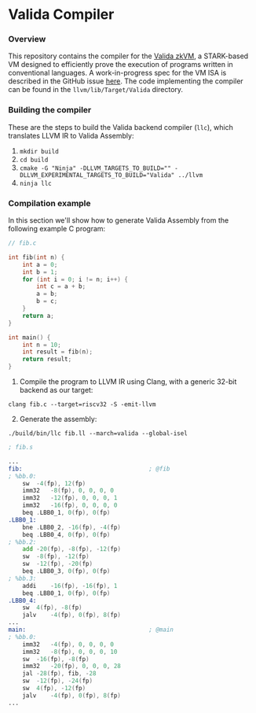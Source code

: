 # Valida Compiler

### Overview
This repository contains the compiler for the [Valida zkVM](https://github.com/valida-xyz/valida), a STARK-based VM designed to efficiently prove the execution of programs written in conventional languages. A work-in-progress spec for the VM ISA is described in the GitHub issue [here](https://github.com/valida-xyz/valida-compiler/issues/2). The code implementing the compiler can be found in the `llvm/lib/Target/Valida` directory.

### Building the compiler
These are the steps to build the Valida backend compiler (`llc`), which translates LLVM IR to Valida Assembly:

1. `mkdir build`
2. `cd build`
3. `cmake -G "Ninja" -DLLVM_TARGETS_TO_BUILD="" -DLLVM_EXPERIMENTAL_TARGETS_TO_BUILD="Valida" ../llvm`
4. `ninja llc`

### Compilation example

In this section we'll show how to generate Valida Assembly from the following example C program:

```c
// fib.c

int fib(int n) {
    int a = 0;
    int b = 1;
    for (int i = 0; i != n; i++) {
        int c = a + b;
        a = b;
        b = c;
    }
    return a;
}

int main() {
    int n = 10;
    int result = fib(n);
    return result;
}
```

1. Compile the program to LLVM IR using Clang, with a generic 32-bit backend as our target:

`clang fib.c --target=riscv32 -S -emit-llvm`

2. Generate the assembly:

`./build/bin/llc fib.ll --march=valida --global-isel`

```asm
; fib.s

...
fib:                                    ; @fib
; %bb.0:
	sw	-4(fp), 12(fp)
	imm32	-8(fp), 0, 0, 0, 0
	imm32	-12(fp), 0, 0, 0, 1
	imm32	-16(fp), 0, 0, 0, 0
	beq	.LBB0_1, 0(fp), 0(fp)
.LBB0_1:
	bne	.LBB0_2, -16(fp), -4(fp)
	beq	.LBB0_4, 0(fp), 0(fp)
; %bb.2:
	add	-20(fp), -8(fp), -12(fp)
	sw	-8(fp), -12(fp)
	sw	-12(fp), -20(fp)
	beq	.LBB0_3, 0(fp), 0(fp)
; %bb.3:
	addi	-16(fp), -16(fp), 1
	beq	.LBB0_1, 0(fp), 0(fp)
.LBB0_4:
	sw	4(fp), -8(fp)
	jalv	-4(fp), 0(fp), 8(fp)
...
main:                                   ; @main
; %bb.0:
	imm32	-4(fp), 0, 0, 0, 0
	imm32	-8(fp), 0, 0, 0, 10
	sw	-16(fp), -8(fp)
	imm32	-20(fp), 0, 0, 0, 28
	jal	-28(fp), fib, -28
	sw	-12(fp), -24(fp)
	sw	4(fp), -12(fp)
	jalv	-4(fp), 0(fp), 8(fp)
...
```
